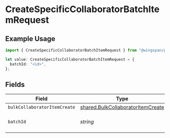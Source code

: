 # CreateSpecificCollaboratorBatchItemRequest

## Example Usage

```typescript
import { CreateSpecificCollaboratorBatchItemRequest } from "@wingspan/payments/sdk/models/operations";

let value: CreateSpecificCollaboratorBatchItemRequest = {
  batchId: "<id>",
};
```

## Fields

| Field                                                                                         | Type                                                                                          | Required                                                                                      | Description                                                                                   |
| --------------------------------------------------------------------------------------------- | --------------------------------------------------------------------------------------------- | --------------------------------------------------------------------------------------------- | --------------------------------------------------------------------------------------------- |
| `bulkCollaboratorItemCreate`                                                                  | [shared.BulkCollaboratorItemCreate](../../../sdk/models/shared/bulkcollaboratoritemcreate.md) | :heavy_minus_sign:                                                                            | N/A                                                                                           |
| `batchId`                                                                                     | *string*                                                                                      | :heavy_check_mark:                                                                            | Unique identifier for a batch                                                                 |